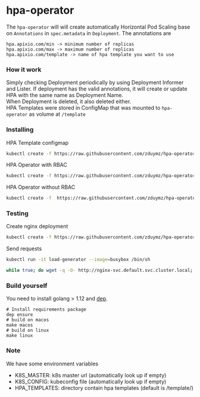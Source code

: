 # hpa-operator

The `hpa-operator` will will create automatically Horizontal Pod Scaling base on `Annotations` in `spec.metadata` in `Deployment`. The annotations are
```
hpa.apixio.com/min -> minimum number of replicas
hpa.apixio.com/max -> maximum number of replicas 
hpa.apixio.com/template -> name of hpa template you want to use
```

### How it work
Simply checking Deployment periodically by using Deployment Informer and Lister. If deployment has the valid annotations, it will create or update HPA with the same name as Deployment Name.  
When Deployment is deleted, it also deleted either.  
HPA Templates were stored in ConfigMap that was mounted to `hpa-operator` as volume at `/template`
### Installing
HPA Template configmap
```bash
kubectl create -f https://raw.githubusercontent.com/zduymz/hpa-operator/master/examples/hpatemplate.yaml
```

HPA Operator with RBAC
```bash
kubectl create -f https://raw.githubusercontent.com/zduymz/hpa-operator/master/examples/hpa-rbac.yaml
```

HPA Operator without RBAC
```bash
kubectl create -f  https://raw.githubusercontent.com/zduymz/hpa-operator/master/examples/hpa.yaml
```

### Testing
Create nginx deployment
```bash
kubectl create -f https://raw.githubusercontent.com/zduymz/hpa-operator/master/examples/nginx.yaml
```

Send requests
```bash
kubectl run -it load-generator --image=busybox /bin/sh

while true; do wget -q -O- http://nginx-svc.default.svc.cluster.local; done
```

### Build yourself
You need to install golang > 1.12 and [dep]().  
```
# Install requirements package
dep ensure
# build on macos
make macos
# build on linux
make linux
```

### Note
We have some environment variables
* K8S_MASTER: k8s master url (automatically look up if empty)
* K8S_CONFIG: kubeconfig file (automatically look up if empty)
* HPA_TEMPLATES: directory contain hpa templates (default is /template/)